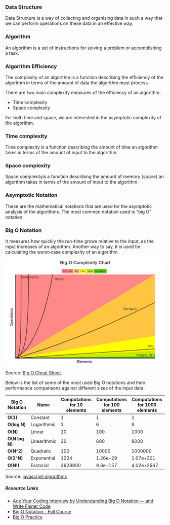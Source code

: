 ### Data Structure

Data Structure is a way of collecting and organising data in such a way that we can perform operations on these data in an effective way.

### Algorithm

An algorithm is a set of instructions for solving a problem or accomplishing a task.

### Algorithm Efficiency

The complexity of an algorithm is a function describing the efficiency of the algorithm in terms of the amount of data the algorithm must process.

There are two main complexity measures of the efficiency of an algorithm:

- Time complexity
- Space complexity

For both time and space, we are interested in the asymptotic complexity of the algorithm.

### Time complexity 

Time complexity is a function describing the amount of time an algorithm takes in terms of the amount of input to the algorithm.

### Space complexity 

Space complexityis a function describing the amount of memory (space) an algorithm takes in terms of the amount of input to the algorithm.

### Asymptotic Notation

These are the mathematical notations that are used for the asymptotic analysis of the algorithms. The most common notation used is "big O" notation.

### Big O Notation

It measures how quickly the run-time grows relative to the input, as the input increases of an algorithm. Another way to say, it is used for calculating the worst-case complexity of an algorithm.

![Big O Complexity Chart](./assets/big-o-chart.png)

Source: [Big O Cheat Sheet](http://bigocheatsheet.com/)

Below is the list of some of the most used Big O notations and their performance comparisons against different sizes of the input data.

| Big O Notation | Name           | Computations for 10 elements | Computations for 100 elements | Computations for 1000 elements  |
| -------------- | -------------- | ---------------------------- | ----------------------------- | ------------------------------- |
| **O(1)**       | Constant       | 1                            | 1                             | 1                               |
| **O(log N)**   | Logarithmic    | 3                            | 6                             | 9                               |
| **O(N)**       | Linear         | 10                           | 100                           | 1000                            |
| **O(N log N)** | Linearithmic   | 30                           | 600                           | 9000                            |
| **O(N^2)**     | Quadratic      | 100                          | 10000                         | 1000000                         |
| **O(2^N)**     | Exponential    | 1024                         | 1.26e+29                      | 1.07e+301                       |
| **O(N!)**      | Factorial      | 3628800                      | 9.3e+157                      | 4.02e+2567                      |

Source: [javascript-algorithms](https://github.com/trekhleb/javascript-algorithms#big-o-notation)

##### Resource Links

- [Ace Your Coding Interview by Understanding Big O Notation — and Write Faster Code](https://medium.com/@bretcameron/ace-your-coding-interview-by-understanding-big-o-notation-and-write-faster-code-6b60bd498040)
- [Big O Notation - Full Course](https://www.youtube.com/watch?v=Mo4vesaut8g)
- [Big O Practice](https://www.learnhowtoprogram.com/computer-science/big-o-notation-and-binary-trees/big-o-practice)